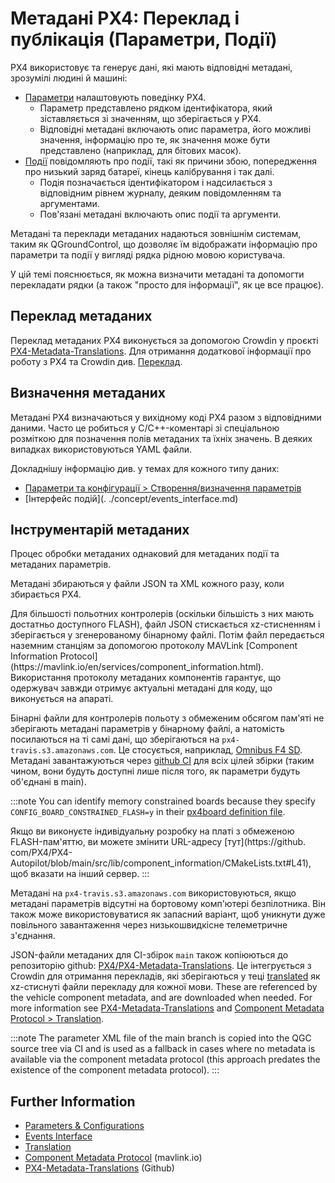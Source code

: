 # Метадані PX4: Переклад і публікація (Параметри, Події)

PX4 використовує та генерує дані, які мають відповідні метадані, зрозумілі людині й машині:

- [Параметри](../advanced_config/parameters.md) налаштовують поведінку PX4.
  - Параметр представлено рядком ідентифікатора, який зіставляється зі значенням, що зберігається у PX4.
  - Відповідні метадані включають опис параметра, його можливі значення, інформацію про те, як значення може бути представлено (наприклад, для бітових масок).
- [Події](../concept/events_interface.md) повідомляють про події, такі як причини збою, попередження про низький заряд батареї, кінець калібрування і так далі.
  - Подія позначається ідентифікатором і надсилається з відповідним рівнем журналу, деяким повідомленням та аргументами.
  - Пов'язані метадані включають опис події та аргументи.

Метадані та переклади метаданих надаються зовнішнім системам, таким як QGroundControl, що дозволяє їм відображати інформацію про параметри та події у вигляді рядка рідною мовою користувача.

У цій темі пояснюється, як можна визначити метадані та допомогти перекладати рядки (а також "просто для інформації", як це все працює).

## Переклад метаданих

Переклад метаданих PX4 виконується за допомогою Crowdin у проєкті [PX4-Metadata-Translations](https://crowdin.com/project/px4-metadata-translations).
Для отримання додаткової інформації про роботу з PX4 та Crowdin див. [Переклад](../contribute/translation.md).

## Визначення метаданих

Метадані PX4 визначаються у вихідному коді PX4 разом з відповідними даними.
Часто це робиться у C/C++-коментарі зі спеціальною розміткою для позначення полів метаданих та їхніх значень.
В деяких випадках використовуються YAML файли.

Докладнішу інформацію див. у темах для кожного типу даних:

- [Параметри та конфігурації > Створення/визначення параметрів](../advanced/parameters_and_configurations.md#creating-defining-parameters)
- [Інтерфейс подій](. ./concept/events_interface.md)

## Інструментарій метаданих

Процес обробки метаданих однаковий для метаданих події та метаданих параметрів.

Метадані збираються у файли JSON та XML кожного разу, коли збирається PX4.

Для більшості польотних контролерів (оскільки більшість з них мають достатньо доступного FLASH), файл JSON стискається xz-стисненням і зберігається у згенерованому бінарному файлі.
Потім файл передається наземним станціям за допомогою протоколу MAVLink [Component Information Protocol] (https\://mavlink.io/en/services/component_information.html).
Використання протоколу метаданих компонентів гарантує, що одержувач завжди отримує актуальні метадані для коду, що виконується на апараті.

Бінарні файли для контролерів польоту з обмеженим обсягом пам'яті не зберігають метадані параметрів у бінарному файлі, а натомість посилаються на ті самі дані, що зберігаються на `px4-travis.s3.amazonaws.com`.
Це стосується, наприклад, [Omnibus F4 SD](../flight_controller/omnibus_f4_sd.md).
Метадані завантажуються через [github CI](https://github.com/PX4/PX4-Autopilot/blob/main/.github/workflows/metadata.yml) для всіх цілей збірки (таким чином, вони будуть доступні лише після того, як параметри будуть об'єднані в main).

:::note
You can identify memory constrained boards because they specify `CONFIG_BOARD_CONSTRAINED_FLASH=y` in their [px4board definition file](https://github.com/PX4/PX4-Autopilot/blob/main/boards/omnibus/f4sd/default.px4board).

Якщо ви виконуєте індивідуальну розробку на платі з обмеженою FLASH-пам'яттю, ви можете змінити URL-адресу [тут](https\://github. com/PX4/PX4-Autopilot/blob/main/src/lib/component_information/CMakeLists.txt#L41), щоб вказати на інший сервер.
:::

Метадані на `px4-travis.s3.amazonaws.com` використовуються, якщо метадані параметрів відсутні на бортовому комп'ютері безпілотника.
Він також може використовуватися як запасний варіант, щоб уникнути дуже повільного завантаження через низькошвидкісне телеметричне з'єднання.

JSON-файли метаданих для CI-збірок `main` також копіюються до репозиторію github: [PX4/PX4-Metadata-Translations](https://github.com/PX4/PX4-Metadata-Translations/).
Це інтегрується з Crowdin для отримання перекладів, які зберігаються у теці [translated](https://github.com/PX4/PX4-Metadata-Translations/tree/main/translated) як xz-стиснуті файли перекладу для кожної мови.
These are referenced by the vehicle component metadata, and are downloaded when needed.
For more information see [PX4-Metadata-Translations](https://github.com/PX4/PX4-Metadata-Translations/) and [Component Metadata Protocol > Translation](https://mavlink.io/en/services/component_information.html#translation).

:::note
The parameter XML file of the main branch is copied into the QGC source tree via CI and is used as a fallback in cases where no metadata is available via the component metadata protocol (this approach predates the existence of the component metadata protocol).
:::

## Further Information

- [Parameters & Configurations](../advanced/parameters_and_configurations.md)
- [Events Interface](../concept/events_interface.md)
- [Translation](../contribute/translation.md)
- [Component Metadata Protocol](https://mavlink.io/en/services/component_information.html) (mavlink.io)
- [PX4-Metadata-Translations](https://github.com/PX4/PX4-Metadata-Translations/) (Github)
